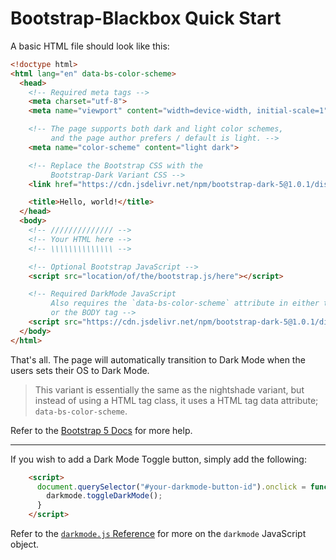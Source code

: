 # Bootstrap-Blackbox Quick Start

A basic HTML file should look like this:

```html
<!doctype html>
<html lang="en" data-bs-color-scheme>
  <head>
    <!-- Required meta tags -->
    <meta charset="utf-8">
    <meta name="viewport" content="width=device-width, initial-scale=1">

    <!-- The page supports both dark and light color schemes,
         and the page author prefers / default is light. -->
    <meta name="color-scheme" content="light dark">

    <!-- Replace the Bootstrap CSS with the
         Bootstrap-Dark Variant CSS -->
    <link href="https://cdn.jsdelivr.net/npm/bootstrap-dark-5@1.0.1/dist/css/bootstrap-blackbox.min.css" rel="stylesheet">

    <title>Hello, world!</title>
  </head>
  <body>
    <!-- ////////////// -->
    <!-- Your HTML here -->
    <!-- \\\\\\\\\\\\\\ -->

    <!-- Optional Bootstrap JavaScript -->
    <script src="location/of/the/bootstrap.js/here"></script>

    <!-- Required DarkMode JavaScript
         Also requires the `data-bs-color-scheme` attribute in either the HTML
         or the BODY tag -->
    <script src="https://cdn.jsdelivr.net/npm/bootstrap-dark-5@1.0.1/dist/js/darkmode.min.js"></script>
  </body>
</html>
```

That's all.  The page will automatically transition to Dark Mode when the users sets their OS to Dark Mode.

> This variant is essentially the same as the nightshade variant, but instead of using a HTML tag class, it uses a HTML tag data attribute; `data-bs-color-scheme`.

Refer to the [Bootstrap 5 Docs](https://getbootstrap.com/docs/5.0/getting-started/introduction/#starter-template) for more help.

***

If you wish to add a Dark Mode Toggle button, simply add the following:

```html
    <script>
      document.querySelector("#your-darkmode-button-id").onclick = function(e){
        darkmode.toggleDarkMode();
      }
    </script>
```

Refer to the [`darkmode.js` Reference](darkmode.js.md) for more on the `darkmode` JavaScript object.
